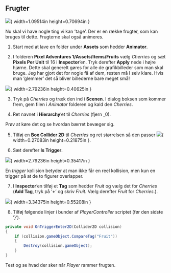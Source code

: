 ## Frugter
![](media/image11.png){ width=1.09514in height=0.70694in }

Nu skal vi have nogle ting vi kan ’tage’. Der er en række frugter, som
kan bruges til dette. Frugterne skal også animeres.

1.  Start med at lave en folder under **Assets** som hedder
    **Animator**.

2.  I folderen **Pixel Adventures 1/Assets/Items/Fruits** vælg
    *Cherries* og sæt **Pixels Per Unit** til 16 i **Inspector**’en.
    Tryk derefter **Apply** nede i højre hjørne. Dette skal generelt
    gøres for alle de grafikbilleder som man skal bruge. Jeg har gjort
    det for nogle få af dem, resten må I selv klare. Hvis man ’glemmer’
    det så bliver billederne bare meget små!

![](media/image12.png){ width=2.79236in height=0.40625in }

3.  Tryk på *Cherries* og træk den ind i **Scenen**. I dialog boksen som
    kommer frem, gem filen i *Animator* folderen og kald den *Cherries*.

4.  Ret navnet i **Hierarchy**’et til *Cherries* (fjern \_0).

Prøv at køre det og se hvordan bærret bevæger sig.

5.  Tilføj en **Box Collider 2D** til *Cherries* og ret størrelsen så
    den passer ![](media/image8.png){ width=0.27083in height=0.21875in }.

6.  Sæt derefter **Is Trigger**.

![](media/image13.png){ width=2.79236in height=0.35417in }

En *trigger* kollision betyder at man ikke får en reel kollision, men
kun en trigger på at de to figurer overlapper.

7.  I **Inspector**’en tilføj et **Tag** som hedder *Fruit* og vælg det
    for *Cherries* (**Add Tag**, tryk på ’**+**’ og skriv *Fruit.* Vælg
    derefter *Fruit* for *Cherries*.).

![](media/image14.png){ width=3.34375in height=0.55208in }

8.  Tilføj følgende linjer i bunder af *PlayerController* scriptet (før
    den sidste ’}’).

```csharp
private void OnTriggerEnter2D(Collider2D collision)
{
    if (collision.gameObject.CompareTag("Fruit"))
    {
        Destroy(collision.gameObject);
    }
}
```

Test og se hvad der sker når *Player* rammer frugten.
